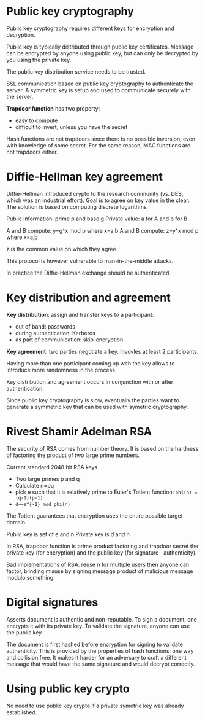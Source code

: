 # Public key cryptography

Public key cryptography requires different keys for encryption and decryption. 

Public key is typically distributed through public key certificates. 
Message can be encrypted by anyone using public key, but can only
be decrypted by you using the private key. 

The public key distribution service needs to be trusted. 

SSL communication based on public key cryptography to authenticate the server.
A symmetric key is setup and used to communicate securely with the server.

**Trapdoor function** has two property: 
* easy to compute
* difficult to invert, unless you have the secret

Hash functions are not trapdoors since there is no possible inversion, even 
with knowledge of some secret. For the same reason, MAC functions are not
trapdoors either.

# Diffie-Hellman key agreement

Diffie-Hellman introduced crypto to the research community (vs. DES, which 
was an industrial effort). Goal is to agree on key value in the clear. 
The solution is based on computing discrete logarithms. 

Public information: prime p and base g
Private value: a for A and b for B

A and B compute: y=g^x mod p where x=a,b
A and B compute: z=y^x mod p where x=a,b

z is the common value on which they agree. 

This protocol is however vulnerable to man-in-the-middle attacks.

In practice the Diffie-Hellman exchange should be authenticated. 

# Key distribution and agreement

**Key distribution**: assign and transfer keys to a participant:
* out of band: passwords
* during authentication: Kerberos
* as part of communication: skip-encryption

**Key agreement**: two parties negotiate a key. Invovles at least 
2 participants. 

Having more than one participant coming up with the key allows to 
introduce more randomness in the process. 

Key distribution and agreement occurs in conjunction with or after
authentication.

Since public key cryptography is slow, eventually the parties
want to generate a symmetric key that can be used with symetric
cryptography. 

# Rivest Shamir Adelman RSA

The security of RSA comes from number theory. It is based on the 
hardness of factoring the product of two large prime numbers. 

Current standard 2048 bit RSA keys

* Two large primes p and q
* Calculate n=pq
* pick e such that it is relatively prime to Euler's Totient function: `phi(n) = (q-1)(p-1)`
* `d~=e^{-1} mod phi(n)`

The Totient guarantees that encryption uses the entire possible 
target domain.

Public key is set of e and n 
Private key is d and n

In RSA, trapdoor function is prime product factoring and trapdoor 
secret the private key (for encryption) and the public key 
(for signature--authenticity). 

Bad implementations of RSA: reuse n for multiple users then anyone
can factor, blinding misuse by signing message product of malicious
message modulo something.

# Digital signatures

Asserts document is authentic and non-reputable. To sign a document,
one encrypts it with its private key. To validate the signature, 
anyone can use the public key. 

The document is first hashed before encryption for signing to validate
authenticity. This is provided by the properties of hash functions:
one way and collision free. It makes it harder for an adversary to 
craft a different message that would have the same signature and would
decrypt correctly.

# Using public key crypto

No need to use public key crypto if a private symetric key was 
already established.

